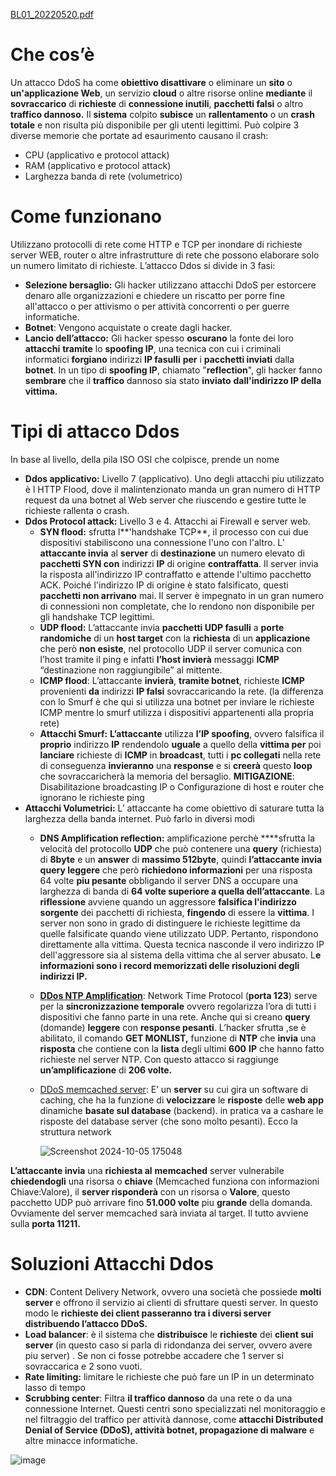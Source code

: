 [BL01_20220520.pdf](https://prod-files-secure.s3.us-west-2.amazonaws.com/6f46adb7-7950-4f75-92a1-803289993db5/584e35d9-3c9f-472c-805d-53914f7c2838/BL01_20220520.pdf)


# Che cos’è

Un attacco DdoS ha come **obiettivo disattivare** o eliminare un **sito** o **un'applicazione Web**, un servizio **cloud** o altre risorse online **mediante** il **sovraccarico** di **richieste** di **connessione inutili**, **pacchetti falsi** o altro **traffico dannoso.** Il **sistema** colpito **subisce** un **rallentamento** o un **crash totale** e non risulta più disponibile per gli utenti legittimi. Può colpire 3 diverse memorie che portate ad esaurimento causano il crash:

- CPU (applicativo e protocol attack)
- RAM (applicativo e protocol attack)
- Larghezza banda di rete (volumetrico)

# Come funzionano

Utilizzano protocolli di rete come HTTP e TCP per inondare di richieste server WEB, router o altre infrastrutture di rete che possono elaborare solo un numero limitato di richieste. L’attacco Ddos si divide in 3 fasi:

- **Selezione bersaglio:**  Gli hacker utilizzano attacchi DdoS per estorcere denaro alle organizzazioni e chiedere un riscatto per porre fine all'attacco o per attivismo o per attività concorrenti o per guerre informatiche.
- **Botnet**: Vengono acquistate o create dagli hacker.
- **Lancio dell’attacco:** Gli hacker spesso **oscurano** la fonte dei loro **attacchi** **tramite** lo **spoofing IP**, una tecnica con cui i criminali informatici **forgiano** indirizzi **IP fasulli** **per** i **pacchetti inviati** dalla **botnet**. In un tipo di **spoofing IP**, chiamato "**reflection**", gli hacker fanno **sembrare** che il **traffico** dannoso sia stato **inviato** **dall'indirizzo IP della vittima.**

# Tipi di attacco Ddos

In base al livello, della pila ISO OSI che colpisce, prende un nome

- **Ddos applicativo:** Livello 7 (applicativo). Uno degli attacchi piu utilizzato è l HTTP Flood, dove il malintenzionato manda un gran numero di HTTP request da una botnet al Web server che riuscendo e gestire tutte le richieste rallenta o crash.
- **Ddos Protocol attack:** Livello 3 e 4. Attacchi ai Firewall e server web.
    - **SYN flood:** sfrutta l**'handshake TCP**, il processo con cui due dispositivi stabiliscono una connessione l'uno con l'altro. L’ **attaccante invia** al **server** di **destinazione** un numero elevato di **pacchetti SYN con** indirizzi **IP** di origine **contraffatta**. Il server invia la risposta all'indirizzo IP contraffatto e attende l'ultimo pacchetto ACK. Poiché l'indirizzo IP di origine è stato falsificato, questi **pacchetti non arrivano** mai. Il server è impegnato in un gran numero di connessioni non completate, che lo rendono non disponibile per gli handshake TCP legittimi.
    - **UDP flood:** L’attaccante invia **pacchetti UDP fasulli** a **porte randomiche** di un **host target** con la **richiesta** di un **applicazione** che però **non esiste**, nel protocollo UDP il server comunica con l’host tramite il ping e infatti  **l’host invierà** messaggi **ICMP** “destinazione non raggiungibile” al mittente.
    - **ICMP flood**: L’attaccante **invierà**, **tramite botnet**, richieste **ICMP** provenienti **da** indirizzi **IP falsi** sovraccaricando la rete. (la differenza con lo Smurf è che qui si utilizza una botnet per inviare le richieste ICMP mentre lo smurf utilizza i dispositivi appartenenti alla propria rete)
    - **Attacchi Smurf:** **L’attaccante** utilizza **l’IP spoofing**, ovvero falsifica il **proprio** indirizzo **IP** rendendolo **uguale** a quello della **vittima per** poi **lanciare** richieste di **ICMP** in **broadcast**, tutti i **pc collegati** nella rete di conseguenza **invieranno** una **response** e si **creerà** questo **loop** che sovraccaricherà la memoria del bersaglio. **MITIGAZIONE**: Disabilitazione broadcasting IP o Configurazione di host e router che ignorano le richieste ping
- **Attacchi Volumetrici:** L’ attaccante ha come obiettivo di saturare tutta la larghezza della banda internet. Può farlo in diversi modi
    - **DNS Amplification reflection:** amplificazione perchè ****sfrutta la velocità del protocollo **UDP** che può contenere una **query** (richiesta) di **8byte** e un **answer** di **massimo 512byte**, quindi **l’attaccante invia query leggere** che però **richiedono informazioni** per una risposta 64 volte **piu pesante** obbligando il server DNS a occupare una larghezza di banda di **64 volte superiore a quella dell’attaccante**. La **riflessione** avviene quando un aggressore **falsifica l'indirizzo sorgente** dei pacchetti di richiesta, **fingendo** di essere la **vittima**. I server non sono in grado di distinguere le richieste legittime da quelle falsificate quando viene utilizzato UDP. Pertanto, rispondono direttamente alla vittima. Questa tecnica nasconde il vero indirizzo IP dell'aggressore sia al sistema della vittima che al server abusato. L**e informazioni sono i record memorizzati delle risoluzioni degli indirizzi IP.**
    - [**DDos NTP Amplification**](https://www.youtube.com/watch?v=RuAOGJIkBys&list=PLod5uVuFMqhYKLnkI6t3lhq1zklUWF-fi&index=10&ab_channel=SimoneModiga): Network Time Protocol (**porta 123**) serve per la **sincronizzazione temporale** ovvero regolarizza l’ora  di tutti i dispositivi che fanno parte in una rete. Anche qui si creano **query** (domande) **leggere** con **response pesanti**. L’hacker sfrutta ,se è abilitato, il comando **GET MONLIST,** funzione di **NTP** che **invia** una **risposta** che contiene con la **lista** degli ultimi **600** **IP** che hanno fatto richieste nel server NTP. Con questo attacco si raggiunge **un’amplificazione** di **206 volte.**
    - [DDoS memcached server](https://www.youtube.com/watch?v=e_VZ1xRNxLE&list=PLod5uVuFMqhYKLnkI6t3lhq1zklUWF-fi&index=11&ab_channel=SimoneModiga): E’ un **server** su cui gira un software di caching, che ha la funzione di **velocizzare** le **risposte** delle **web app** dinamiche **basate sul database** (backend). in pratica va a cashare le risposte del database server (che sono molto pesanti). Ecco la struttura network
        
       ![Screenshot 2024-10-05 175048](https://github.com/user-attachments/assets/77b331b7-bfe8-4184-97d6-a9c9e7734407)

**L’attaccante invia** una **richiesta al** **memcached** server vulnerabile **chiedendogli** una risorsa o **chiave** (Memcached funziona con informazioni Chiave:Valore), il **server risponderà** con un risorsa o **Valore**, questo pacchetto UDP può arrivare fino **51.000 volte** piu **grande** della domanda. Ovviamente del server memcached sarà inviata al target. Il tutto avviene sulla **porta 11211.**
        

# Soluzioni Attacchi Ddos

- **CDN**: Content Delivery Network, ovvero una società che possiede **molti server** e offrono il servizio ai clienti di sfruttare questi server. In questo modo le **richieste dei client passeranno tra i diversi server distribuendo l’attacco DDoS.**
- **Load balancer**: è il sistema che **distribuisce** le **richieste** dei **client sui server** (in questo caso si parla di ridondanza dei server, ovvero avere piu server) . Se non ci fosse potrebbe accadere che 1 server si sovraccarica e 2 sono vuoti.
- **Rate limiting:** limitare le richieste che può fare un IP in un determinato lasso di tempo
- **Scrubbing center**: Filtra **il traffico dannoso** da una rete o da una connessione Internet. Questi centri sono specializzati nel monitoraggio e nel filtraggio del traffico per attività dannose, come **attacchi Distributed Denial of Service (DDoS), attività botnet, propagazione di malware** e altre minacce informatiche.

![image](https://github.com/user-attachments/assets/366ab897-1de1-4103-95d8-3738a3ca9e3e)

